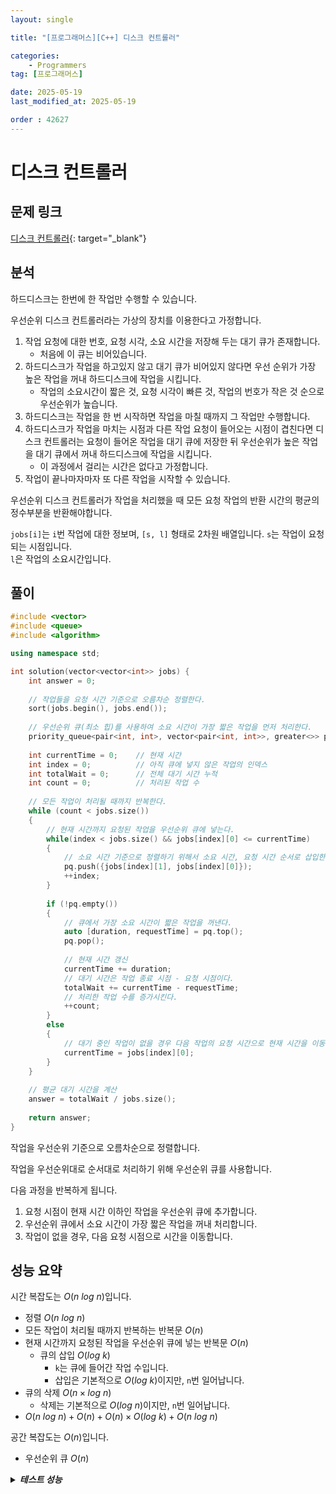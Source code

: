 ```yaml
---
layout: single

title: "[프로그래머스][C++] 디스크 컨트롤러"

categories:
    - Programmers
tag: [프로그래머스]

date: 2025-05-19
last_modified_at: 2025-05-19

order : 42627
---
```


# 디스크 컨트롤러

## 문제 링크

[디스크 컨트롤러](https://school.programmers.co.kr/learn/courses/30/lessons/42627){: target="_blank"}

## 분석

하드디스크는 한번에 한 작업만 수행할 수 있습니다.

우선순위 디스크 컨트롤러라는 가상의 장치를 이용한다고 가정합니다.

1. 작업 요청에 대한 번호, 요청 시각, 소요 시간을 저장해 두는 대기 큐가 존재합니다.
    + 처음에 이 큐는 비어있습니다.
2. 하드디스크가 작업을 하고있지 않고 대기 큐가 비어있지 않다면 우선 순위가 가장 높은 작업을 꺼내 하드디스크에 작업을 시킵니다.
    + 작업의 소요시간이 짧은 것, 요청 시각이 빠른 것, 작업의 번호가 작은 것 순으로 우선순위가 높습니다.
3. 하드디스크는 작업을 한 번 시작하면 작업을 마칠 때까지 그 작업만 수행합니다.
4. 하드디스크가 작업을 마치는 시점과 다른 작업 요청이 들어오는 시점이 겹친다면 디스크 컨트롤러는 요청이 들어온 작업을 대기 큐에 저장한 뒤 우선순위가 높은 작업을 대기 큐에서 꺼내 하드디스크에 작업을 시킵니다.
    + 이 과정에서 걸리는 시간은 없다고 가정합니다.
5. 작업이 끝나마자마자 또 다른 작업을 시작할 수 있습니다.

우선순위 디스크 컨트롤러가 작업을 처리했을 때 모든 요청 작업의 반환 시간의 평균의 정수부분을 반환해야합니다.

`jobs[i]`는 `i`번 작업에 대한 정보며, `[s, l]` 형태로 2차원 배열입니다.
`s`는 작업이 요청되는 시점입니다.  
`l`은 작업의 소요시간입니다.

## 풀이

```cpp
#include <vector>
#include <queue>
#include <algorithm>

using namespace std;

int solution(vector<vector<int>> jobs) {
    int answer = 0;
    
    // 작업들을 요청 시간 기준으로 오름차순 정렬한다.
    sort(jobs.begin(), jobs.end());
    
    // 우선순위 큐(최소 힙)를 사용하여 소요 시간이 가장 짧은 작업을 먼저 처리한다.
    priority_queue<pair<int, int>, vector<pair<int, int>>, greater<>> pq;
    
    int currentTime = 0;    // 현재 시간
    int index = 0;          // 아직 큐에 넣지 않은 작업의 인덱스
    int totalWait = 0;      // 전체 대기 시간 누적
    int count = 0;          // 처리된 작업 수
    
    // 모든 작업이 처리될 때까지 반복한다.
    while (count < jobs.size())
    {
        // 현재 시간까지 요청된 작업을 우선순위 큐에 넣는다.
        while(index < jobs.size() && jobs[index][0] <= currentTime)
        {
            // 소요 시간 기준으로 정렬하기 위해서 소요 시간, 요청 시간 순서로 삽입한다.
            pq.push({jobs[index][1], jobs[index][0]});
            ++index;
        }
        
        if (!pq.empty())
        {
            // 큐에서 가장 소요 시간이 짧은 작업을 꺼낸다.
            auto [duration, requestTime] = pq.top();
            pq.pop();
            
            // 현재 시간 갱신
            currentTime += duration;
            // 대기 시간은 작업 종료 시점 - 요청 시점이다.
            totalWait += currentTime - requestTime;
            // 처리한 작업 수를 증가시킨다.
            ++count;
        }
        else
        {
            // 대기 중인 작업이 없을 경우 다음 작업의 요청 시간으로 현재 시간을 이동한다.
            currentTime = jobs[index][0];
        }
    }
    
    // 평균 대기 시간을 계산
    answer = totalWait / jobs.size();
    
    return answer;
}
```

작업을 우선순위 기준으로 오름차순으로 정렬합니다.

작업을 우선순위대로 순서대로 처리하기 위해 우선순위 큐를 사용합니다.

다음 과정을 반복하게 됩니다.

1. 요청 시점이 현재 시간 이하인 작업을 우선순위 큐에 추가합니다.
2. 우선순위 큐에서 소요 시간이 가장 짧은 작업을 꺼내 처리합니다.
3. 작업이 없을 경우, 다음 요청 시점으로 시간을 이동합니다.

## 성능 요약

시간 복잡도는 $O(n \ log \ n)$입니다.

- 정렬 $O(n \ log \ n)$
- 모든 작업이 처리될 때까지 반복하는 반복문 $O(n)$
- 현재 시간까지 요청된 작업을 우선순위 큐에 넣는 반복문 $O(n)$
    - 큐의 삽입 $O(log \ k)$
        + `k`는 큐에 들어간 작업 수입니다.
        + 삽입은 기본적으로 $O(log \ k)$이지만, `n`번 일어납니다.
- 큐의 삭제 $O(n \times log \ n)$
    + 삭제는 기본적으로 $O(log \ n)$이지만, `n`번 일어납니다.
- $O(n \ log \ n) + O(n) + O(n) \times O(log \ k) + O(n \ log \ n)$

공간 복잡도는 $O(n)$입니다.

- 우선순위 큐 $O(n)$

<details>
<summary><h5 style="display: inline;">테스트 성능</h5></summary>
<div markdown="1">

테스트 1 〉 통과 (0.10ms, 4.21MB)  
테스트 2 〉 통과 (0.08ms, 4.48MB)  
테스트 3 〉 통과 (0.08ms, 4.17MB)  
테스트 4 〉 통과 (0.07ms, 4.21MB)  
테스트 5 〉 통과 (0.09ms, 4.14MB)  
테스트 6 〉 통과 (0.01ms, 3.71MB)  
테스트 7 〉 통과 (0.08ms, 4.21MB)  
테스트 8 〉 통과 (0.05ms, 4.15MB)  
테스트 9 〉 통과 (0.03ms, 4.21MB)  
테스트 10 〉 통과 (0.10ms, 4.21MB)  
테스트 11 〉 통과 (0.01ms, 4.22MB)  
테스트 12 〉 통과 (0.01ms, 4.13MB)  
테스트 13 〉 통과 (0.01ms, 4.14MB)  
테스트 14 〉 통과 (0.01ms, 4.21MB)  
테스트 15 〉 통과 (0.01ms, 4.28MB)  
테스트 16 〉 통과 (0.01ms, 3.68MB)  
테스트 17 〉 통과 (0.01ms, 4.2MB)  
테스트 18 〉 통과 (0.01ms, 3.68MB)  
테스트 19 〉 통과 (0.01ms, 4.19MB)  
테스트 20 〉 통과 (0.01ms, 4.13MB)  

</div>
</details>